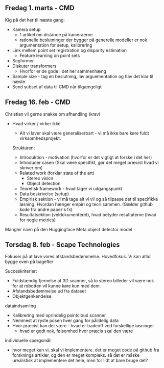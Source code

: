 ## Fredag 1. marts - CMD

Kig på det her til næste gang:
- Kamera setup
    - 1 artikel om distance på kameraerne
    - rationelle beslutninger der bygger på generelle modeller er nok argumentation for setup, kalibrering
- Link mellem  point set registration og disparity estimation
    - Feature learning on point sets
- Segformer
- Diskuter transformers
    - Hvorfor er de gode i det her sammenhæng
- Sample size - tag en beslutning, lav arguementation og hav det klar til næste
- Send subset af data til CMD når tilgængeligt

## Fredag 16. feb - CMD

Christian vil gerne snakke om afhandling (krav)

- Hvad virker / virker ikke
    - Alt vi laver skal være generaliserbart - vi må ikke bare køre fuldt virksomhedsprojekt.

    Strukturen:
    - Introduktion - motivation (hvorfor er det vigtigt at forske i det her)
    - Introducer casen (Skal være specifikt, gør det meget præcist hvad vi skriver om)
    - Related work (forklar state of the art) 
        - Stereo vision
        - Object detection
    - Teoretisk framework - hvad tager vi udgangspunkt
    - Data beskrivelse (setup)
    - Empirisk sektion - vi må tage alt vi vil og så tilpasse det til specifikke løsning. Hvordan hænger empiri og teori sammen. (Gælder github kode fra andre paper's fx)
    - Resultatsektion (veldokumenteret), hvad betyder resultaterne (hvad for nogle metrics)

Mangler navn på den Huggingface Meta object detector model


## Torsdag 8. feb - Scape Technologies

Fokuser på at lave vores afstandsbedømmelse. Hovedfokus. Vi kan altid bygge oven på bagefter

Succeskriterier:
- Fuldstændig fjernelse af 3D scanner, så to stereo billeder vil være nok for at robotten vil kunne køre kun med dem.
- Afstandsbedømmelse ud fra dataset
- Objektgenkendelse 

dataindsamling
- Kalibrering med oprindelig pointcloud scanner
- Nemmest at ryste posen hver gang for pålidelig data
- Hvor præcist kan det være - hvad er tradeoff ved forskellige løsninger
    -  hvad er godt nok, følsomhed hvor præcis skal den være

individuelle spørgsmål:
- hvor meget kan vi, skal vi implementere. det er meget code på github fra forsknings artikler, og den er meget kompleks. så det er måske urealistisk at implementere det hele, men for lidt at bare bruge det?
